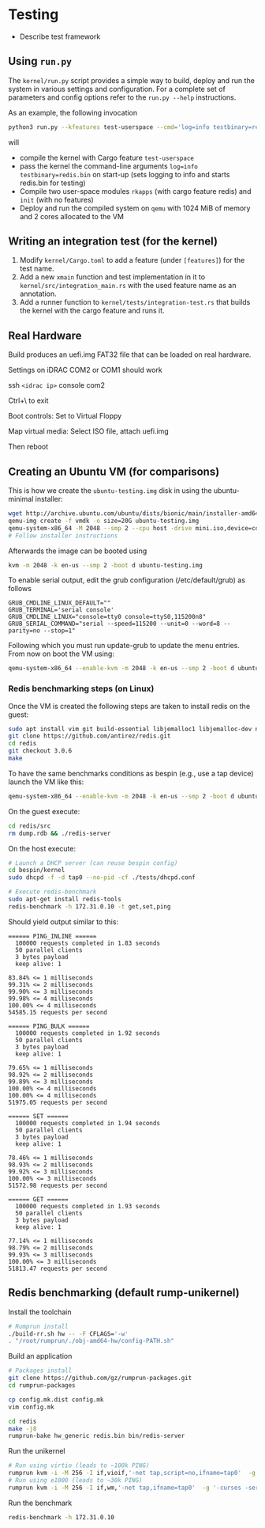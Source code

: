 # Testing

* Describe test framework

## Using `run.py`

The `kernel/run.py` script provides a simple way to build, deploy and run the system in various settings and configuration.
For a complete set of parameters and config options refer to the `run.py --help` instructions.

As an example, the following invocation

```bash
python3 run.py --kfeatures test-userspace --cmd='log=info testbinary=redis.bin' --mods rkapps init --ufeatures rkapps:redis --machine qemu --qemu-settings='-m 1024M' --qemu-cores 2
```

will

* compile the kernel with Cargo feature `test-userspace`
* pass the kernel the command-line arguments `log=info testbinary=redis.bin` on start-up (sets logging to info and starts redis.bin for testing)
* Compile two user-space modules `rkapps` (with cargo feature redis) and `init` (with no features)
* Deploy and run the compiled system on `qemu` with 1024 MiB of memory and 2 cores allocated to the VM

## Writing an integration test (for the kernel)

1. Modify `kernel/Cargo.toml` to add a feature (under `[features]`) for the test name.
2. Add a new `xmain` function and test implementation in it to `kernel/src/integration_main.rs` with the used feature name as an annotation.
3. Add a runner function to `kernel/tests/integration-test.rs` that builds the kernel with the cargo feature and runs it.

## Real Hardware

Build produces an uefi.img FAT32 file that can be loaded on real hardware.

Settings on iDRAC
COM2 or COM1 should work

ssh `<idrac ip>`
console com2

Ctrl+\ to exit


Boot controls:
Set to Virtual Floppy

Map virtual media: Select ISO file, attach uefi.img

Then reboot

## Creating an Ubuntu VM (for comparisons)

This is how we create the `ubuntu-testing.img` disk in using the ubuntu-minimal installer:

```bash
wget http://archive.ubuntu.com/ubuntu/dists/bionic/main/installer-amd64/current/images/netboot/mini.iso
qemu-img create -f vmdk -o size=20G ubuntu-testing.img
qemu-system-x86_64 -M 2048 --smp 2 --cpu host -drive mini.iso,device=cdrom -drive ubuntu-testing.img
# Follow installer instructions
```

Afterwards the image can be booted using

```bash
kvm -m 2048 -k en-us --smp 2 -boot d ubuntu-testing.img
```

To enable serial output, edit the grub configuration (/etc/default/grub) as follows

```
GRUB_CMDLINE_LINUX_DEFAULT=""
GRUB_TERMINAL='serial console'
GRUB_CMDLINE_LINUX="console=tty0 console=ttyS0,115200n8"
GRUB_SERIAL_COMMAND="serial --speed=115200 --unit=0 --word=8 --parity=no --stop=1"
```

Following which you must run update-grub to update the menu entries.
From now on boot the VM using:

```bash
qemu-system-x86_64 --enable-kvm -m 2048 -k en-us --smp 2 -boot d ubuntu-testing.img -nographic
```

### Redis benchmarking steps (on Linux)

Once the VM is created the following steps are taken to install redis on the guest:

```bash
sudo apt install vim git build-essential libjemalloc1 libjemalloc-dev net-tools
git clone https://github.com/antirez/redis.git
cd redis
git checkout 3.0.6
make
```

To have the same benchmarks conditions as bespin (e.g., use a tap device) launch the VM like this:

```bash
qemu-system-x86_64 --enable-kvm -m 2048 -k en-us --smp 2 -boot d ubuntu-testing.img -nographic -net nic,model=e1000,netdev=n0 -netdev tap,id=n0,script=no,ifname=tap0
```

On the guest execute:

```bash
cd redis/src
rm dump.rdb && ./redis-server
```

On the host execute:

```bash
# Launch a DHCP server (can reuse bespin config)
cd bespin/kernel
sudo dhcpd -f -d tap0 --no-pid -cf ./tests/dhcpd.conf

# Execute redis-benchmark
sudo apt-get install redis-tools
redis-benchmark -h 172.31.0.10 -t get,set,ping
```

Should yield output similar to this:

```log
====== PING_INLINE ======
  100000 requests completed in 1.83 seconds
  50 parallel clients
  3 bytes payload
  keep alive: 1

83.84% <= 1 milliseconds
99.31% <= 2 milliseconds
99.90% <= 3 milliseconds
99.98% <= 4 milliseconds
100.00% <= 4 milliseconds
54585.15 requests per second

====== PING_BULK ======
  100000 requests completed in 1.92 seconds
  50 parallel clients
  3 bytes payload
  keep alive: 1

79.65% <= 1 milliseconds
98.92% <= 2 milliseconds
99.89% <= 3 milliseconds
100.00% <= 4 milliseconds
100.00% <= 4 milliseconds
51975.05 requests per second

====== SET ======
  100000 requests completed in 1.94 seconds
  50 parallel clients
  3 bytes payload
  keep alive: 1

78.46% <= 1 milliseconds
98.93% <= 2 milliseconds
99.92% <= 3 milliseconds
100.00% <= 3 milliseconds
51572.98 requests per second

====== GET ======
  100000 requests completed in 1.93 seconds
  50 parallel clients
  3 bytes payload
  keep alive: 1

77.14% <= 1 milliseconds
98.79% <= 2 milliseconds
99.93% <= 3 milliseconds
100.00% <= 3 milliseconds
51813.47 requests per second
```

## Redis benchmarking (default rump-unikernel)

Install the toolchain

```bash
# Rumprun install
./build-rr.sh hw -- -F CFLAGS='-w'
. "/root/rumprun/./obj-amd64-hw/config-PATH.sh"
```

Build an application

```bash
# Packages install
git clone https://github.com/gz/rumprun-packages.git
cd rumprun-packages

cp config.mk.dist config.mk
vim config.mk

cd redis
make -j8
rumprun-bake hw_generic redis.bin bin/redis-server
```

Run the unikernel

```bash
# Run using virtio (leads to ~100k PING)
rumprun kvm -i -M 256 -I if,vioif,'-net tap,script=no,ifname=tap0'  -g '-curses'  -W if,inet,dhcp  -b images/data.iso,/data -- redis.bin
# Run using e1000 (leads to ~30k PING)
rumprun kvm -i -M 256 -I if,wm,'-net tap,ifname=tap0'  -g '-curses -serial -net nic,model=e1000'  -W if,inet,dhcp  -b images/data.iso,/data -- redis.bin
```

Run the benchmark

```bash
redis-benchmark -h 172.31.0.10
```
